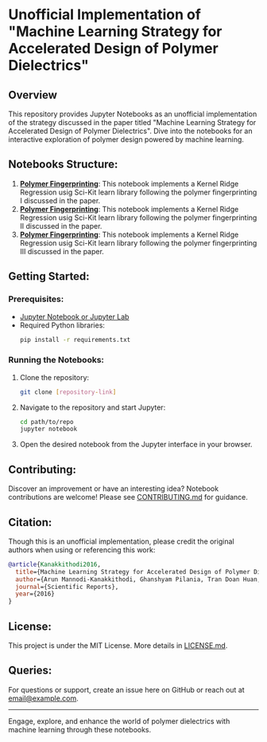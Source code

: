 # Unofficial Implementation of "Machine Learning Strategy for Accelerated Design of Polymer Dielectrics"


## Overview

This repository provides Jupyter Notebooks as an unofficial implementation of the strategy discussed in the paper titled "Machine Learning Strategy for Accelerated Design of Polymer Dielectrics". Dive into the notebooks for an interactive exploration of polymer design powered by machine learning.

## Notebooks Structure:

1. **[Polymer Fingerprinting](PolymerKRR.ipynb)**: This notebook implements a Kernel Ridge Regression usig Sci-Kit learn library following the polymer fingerprinting I discussed in the paper.
2. **[Polymer Fingerprinting](PolymerKRR_FingerPrintII.ipynb)**: This notebook implements a Kernel Ridge Regression usig Sci-Kit learn library following the polymer fingerprinting II discussed in the paper.
3. **[Polymer Fingerprinting](PolymerKRR_FingerPrintIII.ipynb)**: This notebook implements a Kernel Ridge Regression usig Sci-Kit learn library following the polymer fingerprinting III discussed in the paper.
   




## Getting Started:

### Prerequisites:

- [Jupyter Notebook or Jupyter Lab](https://jupyter.org/install)
- Required Python libraries:
    ```bash
    pip install -r requirements.txt
    ```

### Running the Notebooks:

1. Clone the repository:
   ```bash
   git clone [repository-link]
   ```

2. Navigate to the repository and start Jupyter:
   ```bash
   cd path/to/repo
   jupyter notebook
   ```

3. Open the desired notebook from the Jupyter interface in your browser.

## Contributing:

Discover an improvement or have an interesting idea? Notebook contributions are welcome! Please see [CONTRIBUTING.md](CONTRIBUTING.md) for guidance.

## Citation:

Though this is an unofficial implementation, please credit the original authors when using or referencing this work:

```bibtex
@article{Kanakkithodi2016,
  title={Machine Learning Strategy for Accelerated Design of Polymer Dielectrics},
  author={Arun Mannodi-Kanakkithodi, Ghanshyam Pilania, Tran Doan Huan, Turab Lookman & Rampi Ramprasad },
  journal={Scientific Reports},
  year={2016}
}
```

## License:

This project is under the MIT License. More details in [LICENSE.md](LICENSE.md).

## Queries:

For questions or support, create an issue here on GitHub or reach out at [email@example.com](mailto:email@example.com).

---

Engage, explore, and enhance the world of polymer dielectrics with machine learning through these notebooks.
